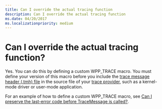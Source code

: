 ```yaml
---
title: Can I override the actual tracing function
description: Can I override the actual tracing function
ms.date: 04/20/2017
ms.localizationpriority: medium
---
```


# Can I override the actual tracing function?


Yes. You can do this by defining a custom WPP\_TRACE macro. You must define your version of this macro before you include the [trace message header (.tmh) file](trace-message-header-file.md) in the source file of your [trace provider](trace-provider.md), such as a kernel-mode driver or user-mode application.

For an example of how to define a custom WPP\_TRACE macro, see [Can I preserve the last-error code before TraceMessage is called?](can-i-preserve-the-last-error-code-before-tracemessage-is-called-.md).

 

 





